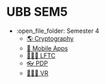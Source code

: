 # UBB SEM5
<ul>
  <li>:open_file_folder: Semester 4
    <ul>
      <li>
        <a href="https://github.com/ungurnicoleta/Cryptography">
          🌎 Cryptography
      </li>
      <li>
        <a href="https://github.com/ungurnicoleta/MA">
          🤳  Mobile Apps
      </li>
      <li>
        <a href="https://github.com/ungurnicoleta/LFTC">
          👩🏼‍🏫  LFTC
      </li>
      <li>
        <a href="https://github.com/ungurnicoleta/PDP">
          👓  PDP
      </li>
      <li>
        <a href="#">
          👩🏼‍💻 VR
        </a>
      </li>
    </ul>
</ul>
<br>
